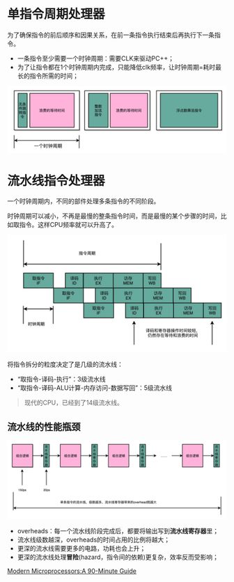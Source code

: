 # 单指令周期处理器

为了确保指令的前后顺序和因果关系，在前一条指令执行结束后再执行下一条指令。

- 一条指令至少需要一个时钟周期：需要CLK来驱动PC++；
- 为了让指令都在1个时钟周期内完成，只能降低clk频率，让时钟周期=耗时最长的指令所需的时间；

![image](https://github.com/ingangi/blog/blob/master/img/single_circle_cpu.jpeg)

# 流水线指令处理器

一个时钟周期内，不同的部件处理多条指令的不同阶段。

时钟周期可以减小，不再是最慢的整条指令时间，而是最慢的某个步骤的时间，比如取指令。这样CPU频率就可以升高了。

![image](https://github.com/ingangi/blog/blob/master/img/pipeline_cpu.jpeg)

将指令拆分的粒度决定了是几级的流水线：

- “取指令-译码-执行”：3级流水线
- “取指令-译码-ALU计算-内存访问-数据写回”：5级流水线

> 现代的CPU，已经到了14级流水线。

## 流水线的性能瓶颈

![image](https://github.com/ingangi/blog/blob/master/img/pipeline_cost.jpeg)

- overheads：每一个流水线阶段完成后，都要将输出写到**流水线寄存器**里；
- 流水线级数越深，overheads的时间占用的比例将越大；
- 更深的流水线需要更多的电路，功耗也会上升；
- 更深的流水线处理**冒险**(hazard，指令间的依赖)更复杂，效率反而受影响；

[Modern Microprocessors:A 90-Minute Guide](http://www.lighterra.com/papers/modernmicroprocessors/)